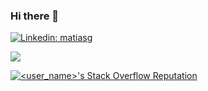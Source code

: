 ### Hi there 👋

[![Linkedin: matiasg](https://img.shields.io/badge/-matiasg-blue?style=flat-square&logo=Linkedin&logoColor=white&link=https://www.linkedin.com/in/matiasg/)](https://www.linkedin.com/in/matiasg/)

![](https://img.shields.io/stackexchange/stackoverflow/r/10542487?color=orange&label=reputation&logo=stackoverflow&style=for-the-badge&cacheSeconds=86400)

[![<user_name>'s Stack Overflow Reputation](https://img.shields.io/stackexchange/stackoverflow/r/10542487?color=orange&label=reputation&logo=stackoverflow&style=for-the-badge)](https://stackoverflow.com/users/10542487 "<user_name>'s Stack Overflow Reputation")

<!--
**matiasg77/matiasg77** is a ✨ _special_ ✨ repository because its `README.md` (this file) appears on your GitHub profile.

Here are some ideas to get you started:

- 🔭 I’m currently working on ...
- 🌱 I’m currently learning ...
- 👯 I’m looking to collaborate on ...
- 🤔 I’m looking for help with ...
- 💬 Ask me about ...
- 📫 How to reach me: ...
- 😄 Pronouns: ...
- ⚡ Fun fact: ...
-->
